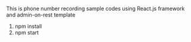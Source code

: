 This is phone number recording sample codes using React.js framework and admin-on-rest template

1. npm install
2. npm start